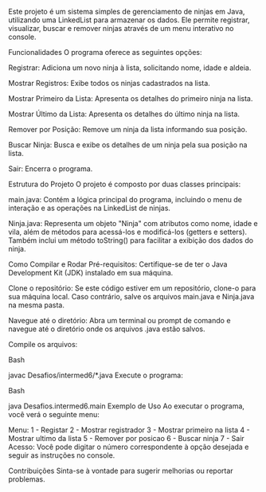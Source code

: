 Este projeto é um sistema simples de gerenciamento de ninjas em Java, utilizando uma LinkedList para armazenar os dados. Ele permite registrar, visualizar, buscar e remover ninjas através de um menu interativo no console.

Funcionalidades
O programa oferece as seguintes opções:

Registrar: Adiciona um novo ninja à lista, solicitando nome, idade e aldeia.

Mostrar Registros: Exibe todos os ninjas cadastrados na lista.

Mostrar Primeiro da Lista: Apresenta os detalhes do primeiro ninja na lista.

Mostrar Último da Lista: Apresenta os detalhes do último ninja na lista.

Remover por Posição: Remove um ninja da lista informando sua posição.

Buscar Ninja: Busca e exibe os detalhes de um ninja pela sua posição na lista.

Sair: Encerra o programa.

Estrutura do Projeto
O projeto é composto por duas classes principais:

main.java: Contém a lógica principal do programa, incluindo o menu de interação e as operações na LinkedList de ninjas.

Ninja.java: Representa um objeto "Ninja" com atributos como nome, idade e vila, além de métodos para acessá-los e modificá-los (getters e setters). Também inclui um método toString() para facilitar a exibição dos dados do ninja.

Como Compilar e Rodar
Pré-requisitos: Certifique-se de ter o Java Development Kit (JDK) instalado em sua máquina.

Clone o repositório: Se este código estiver em um repositório, clone-o para sua máquina local. Caso contrário, salve os arquivos main.java e Ninja.java na mesma pasta.

Navegue até o diretório: Abra um terminal ou prompt de comando e navegue até o diretório onde os arquivos .java estão salvos.

Compile os arquivos:

Bash

javac Desafios/intermed6/*.java
Execute o programa:

Bash

java Desafios.intermed6.main
Exemplo de Uso
Ao executar o programa, você verá o seguinte menu:

Menu:
1 - Registar
2 - Mostrar registrador
3 - Mostrar primeiro na lista
4 - Mostrar ultimo da lista
5 - Remover por posicao
6 - Buscar ninja
7 - Sair
Acesso:
Você pode digitar o número correspondente à opção desejada e seguir as instruções no console.

Contribuições
Sinta-se à vontade para sugerir melhorias ou reportar problemas.
